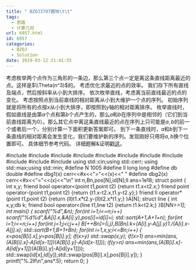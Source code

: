 ```yaml
---
title: " BZOJ3707圈地\t\t"
tags:
  - 思路
  - 计算几何
url: 6957.html
id: 6957
categories:
  - BZOJ
  - Solution
date: 2019-03-12 21:41:55
---
```


考虑枚举两个点作为三角形的一条边，那么第三个点一定是离这条直线距离最近的点。这样是$\\Theta(n^3)$的。 考虑优化求最近的点的效率。 我们存下所有直线及端点，然后按斜率从小到大排序。 依次枚举直线，考虑离当前直线最近的点的变化。 考虑按照点到当前直线的相对距离从小到大维护一个点的序列。 初始序列就是将所有的点按$x$从小到大排序，即按照到$y$轴的相对距离排序。 枚举直线时，假如直线是由第$a$个点和第$b$个点产生的，那么$a$和$b$在序列中是相邻的（它们到当前直线距离为$0$）。那么其它点中离这条直线最近的点在序列上只可能是$a,b$的前一个或者后一个，分别计算一下面积更新答案即可。 到下一条直线时，$a$和$b$到下一条直线的相对距离会发生变化，我们要维护新的序列。发现刚好只用将$a,b$换个位置即可。 具体细节参考代码。 详细题解&证明戳[这](http://www.pianshen.com/article/772191644/)。

#include<iostream>
#include<cstdio>
#include<cstdlib>
#include<cmath>
#include<cstring>
#include<string>
#include<algorithm>
#include<queue>
#include<vector>
#include<set>
#include<map>
using std::cin;using std::cerr;
using std::max;using std::min;
#define N 1005
#define ll long long
#define db double
#define dbg1(x) cerr<<#x<<"="<<(x)<<" "
#define dbg2(x) cerr<<#x<<"="<<(x)<<"\\n"
int n,Bn,pos\[N\],id\[N\];ll ans=1e18;
struct point
{
	int x,y;
	friend bool operator<(point t1,point t2) {return t1.x<t2.x;}
	friend point operator-(point t1,point t2) {return {t1.x-t2.x,t1.y-t2.y};}
	friend ll operator*(point t1,point t2) {return (ll)t1.x\*t2.y-(ll)t2.x\*t1.y;}
}A\[N\];
struct line
{
	int x,y;db k;
	friend bool operator<(line t1,line t2) {return t1.k<t2.k;}
}B\[N*N>>1\];
int main()
{
	scanf("%d",&n);
	for(int i=1;i<=n;i++) scanf("%d%d",&A\[i\].x,&A\[i\].y),pos\[i\]=id\[i\]=i;
	std::sort(A+1,A+1+n);
	for(int i=1;i<=n;i++)
		for(int j=1;j<i;j++) B\[++Bn\]={i,j},B\[Bn\].k=(A\[i\].y-A\[j\].y)*1./(A\[i\].x-A\[j\].x);
	std::sort(B+1,B+1+Bn);
	for(int i=1,x,y;i<=Bn;i++)
	{
		x=pos\[B\[i\].x\],y=pos\[B\[i\].y\];
		if(x>y) std::swap(x,y);
		if(x>1) ans=min(ans,(A\[B\[i\].x\]-A\[id\[x-1\]\])*(A\[B\[i\].y\]-A\[id\[x-1\]\]));
		if(y>n) ans=min(ans,(A\[B\[i\].x\]-A\[id\[y+1\]\])*(A\[B\[i\].y\]-A\[id\[y+1\]\]));
		std::swap(id\[x\],id\[y\]),std::swap(pos\[B\[i\].x\],pos\[B\[i\].y\]);
	}
	printf("%.2lf\\n",ans*.5);
	return 0;
}